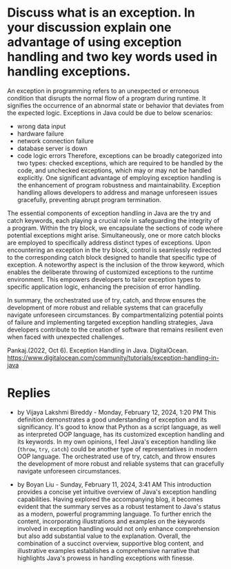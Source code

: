 # Discuss what is an exception.  In your discussion explain one advantage of using exception handling and two key words used in handling exceptions. 

An exception in programming refers to an unexpected or erroneous condition that disrupts the normal flow of a program during runtime. It signifies the occurrence of an abnormal state or behavior that deviates from the expected logic. Exceptions in Java could be due to below scenarios: 
* wrong data input
* hardware failure
* network connection failure
* database server is down
* code logic errors
Therefore, exceptions can be broadly categorized into two types: checked exceptions, which are required to be handled by the code, and unchecked exceptions, which may or may not be handled explicitly. One significant advantage of employing exception handling is the enhancement of program robustness and maintainability. Exception handling allows developers to address and manage unforeseen issues gracefully, preventing abrupt program termination.

The essential components of exception handling in Java are the try and catch keywords, each playing a crucial role in safeguarding the integrity of a program. Within the try block, we encapsulate the sections of code where potential exceptions might arise. Simultaneously, one or more catch blocks are employed to specifically address distinct types of exceptions. Upon encountering an exception in the try block, control is seamlessly redirected to the corresponding catch block designed to handle that specific type of exception. A noteworthy aspect is the inclusion of the throw keyword, which enables the deliberate throwing of customized exceptions to the runtime environment. This empowers developers to tailor exception types to specific application logic, enhancing the precision of error handling.

In summary, the orchestrated use of try, catch, and throw ensures the development of more robust and reliable systems that can gracefully navigate unforeseen circumstances. By compartmentalizing potential points of failure and implementing targeted exception handling strategies, Java developers contribute to the creation of software that remains resilient even when faced with unexpected challenges.


Pankaj.(2022, Oct 6). Exception Handling in Java. DigitalOcean. https://www.digitalocean.com/community/tutorials/exception-handling-in-java

# Replies
* by Vijaya Lakshmi Bireddy - Monday, February 12, 2024, 1:20 PM
This definition demonstrates a good understanding of exception and its significancy. It's good to know that Python as a script language, as well as interpreted OOP language, has its customized exception handling and its keywords. In my own opinions, I feel Java's exception handling like (`throw`, `try`, `catch`) could be another type of representatives in modern OOP language. The orchestrated use of try, catch, and throw ensures the development of more robust and reliable systems that can gracefully navigate unforeseen circumstances.


* by Boyan Liu - Sunday, February 11, 2024, 3:41 AM
This introduction provides a concise yet intuitive overview of Java's exception handling capabilities. Having explored the accompanying blog, it becomes evident that the summary serves as a robust testament to Java's status as a modern, powerful programming language. To further enrich the content, incorporating illustrations and examples on the keywords involved in exception handling would not only enhance comprehension but also add substantial value to the explanation. Overall, the combination of a succinct overview, supportive blog content, and illustrative examples establishes a comprehensive narrative that highlights Java's prowess in handling exceptions with finesse.